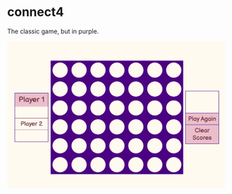 # connect4

The classic game, but in purple.

![Alt text](https://github.com/lucywho/connect4/blob/main/connect4.png?raw=true "Screenshot")
